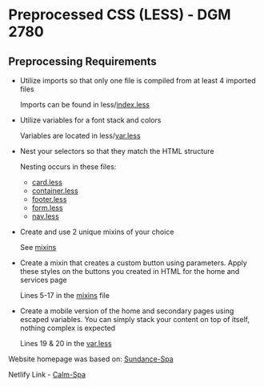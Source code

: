 # Preprocessed CSS (LESS) - DGM 2780

## Preprocessing Requirements
* Utilize imports so that only one file is compiled from at least 4 imported files

    Imports can be found in less/[index.less](https://github.com/lbuibel/DGM-2780-LESS/blob/master/website/less/index.less)

* Utilize variables for a font stack and colors

    Variables are located in less/[var.less](https://github.com/lbuibel/DGM-2780-LESS/blob/master/website/less/var.less)

- Nest your selectors so that they match the HTML structure

    Nesting occurs in these files:
    - [card.less](https://github.com/lbuibel/DGM-2780-LESS/blob/master/website/less/card.less)
    - [container.less](https://github.com/lbuibel/DGM-2780-LESS/blob/master/website/less/container.less)
    - [footer.less](https://github.com/lbuibel/DGM-2780-LESS/blob/master/website/less/footer.less)
    - [form.less](https://github.com/lbuibel/DGM-2780-LESS/blob/master/website/less/form.less)
    - [nav.less](https://github.com/lbuibel/DGM-2780-LESS/blob/master/website/less/nav.less)

* Create and use 2 unique mixins of your choice

    See [mixins](https://github.com/lbuibel/DGM-2780-LESS/blob/master/website/less/mixins.less)

* Create a mixin that creates a custom button using parameters.  Apply these styles on the buttons you created in HTML for the home and services page

    Lines 5-17 in the [mixins](https://github.com/lbuibel/DGM-2780-LESS/blob/master/website/less/mixins.less) file

* Create a mobile version of the home and secondary pages using escaped variables.  You can simply stack your content on top of itself, nothing complex is expected

    Lines 19 & 20 in the [var.less](https://github.com/lbuibel/DGM-2780-LESS/blob/master/website/less/var.less)


Website homepage was based on: [Sundance-Spa](https://www.sundanceresort.com/spa/)

Netlify Link - [Calm-Spa](https://dgm2780-less-logan-uibel.netlify.com/website/index.html)